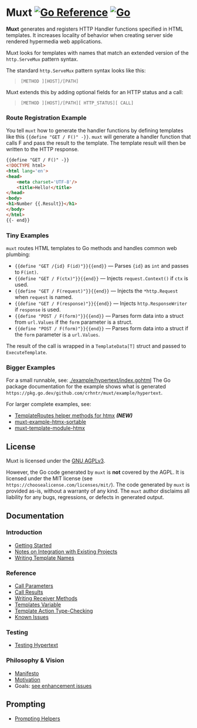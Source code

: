 # Muxt [![Go Reference](https://pkg.go.dev/badge/github.com/crhntr/muxt.svg)](https://pkg.go.dev/github.com/crhntr/muxt) [![Go](https://github.com/crhntr/muxt/actions/workflows/go.yml/badge.svg)](https://github.com/crhntr/muxt/actions/workflows/go.yml)

**Muxt** generates and registers HTTP Handler functions specified in HTML templates.
It increases locality of behavior when creating server side rendered hypermedia web applications.

Muxt looks for templates with names that match an extended version of the `http.ServeMux` pattern syntax.

The standard `http.ServeMux` pattern syntax looks like this:

> `[METHOD ][HOST]/[PATH]`

Muxt extends this by adding optional fields for an HTTP status and a call:

> `[METHOD ][HOST]/[PATH][ HTTP_STATUS][ CALL]`

### Route Registration Example

You tell `muxt` how to generate the handler functions by defining templates like this `{{define "GET / F()" -}}`.
`muxt` will generate a handler function that calls F and pass the result to the template.
The template result will then be written to the HTTP response.

```html
{{define "GET / F()" -}}
<!DOCTYPE html>
<html lang='en'>
<head>
    <meta charset='UTF-8'/>
    <title>Hello!</title>
</head>
<body>
<h1>Number {{.Result}}</h1>
</body>
</html>
{{- end}}
```

### Tiny Examples

`muxt` routes HTML templates to Go methods and handles common web plumbing:

* `{{define "GET /{id} F(id)"}}{{end}}` — Parses `{id}` as `int` and passes to `F(int)`.
* `{{define "GET / F(ctx)"}}{{end}}` — Injects `request.Context()` if `ctx` is used.
* `{{define "GET / F(request)"}}{{end}}` — Injects the `*http.Request` when `request` is named.
* `{{define "GET / F(response)"}}{{end}}` — Injects `http.ResponseWriter` if `response` is used.
* `{{define "POST / F(form)"}}{{end}}` — Parses form data into a struct from `url.Values` if the `form` parameter is a struct.
* `{{define "POST / F(form)"}}{{end}}` — Parses form data into a struct if the `form` parameter is a `url.Values`.

The result of the call is wrapped in a `TemplateData[T]` struct and passed to `ExecuteTemplate`.

### Bigger Examples

For a small runnable, see: [./example/hypertext/index.gohtml](./example/hypertext/index.gohtml)
The Go package documentation for the example shows what is generated `https://pkg.go.dev/github.com/crhntr/muxt/example/hypertext`.

For larger complete examples, see:
- [TemplateRoutes helper methods for htmx](./docs/htmx) _**(NEW)**_
- [muxt-example-htmx-sortable](http://github.com/crhntr/muxt-example-htmx-sortable)
- [muxt-template-module-htmx](https://github.com/crhntr/muxt-template-module-htmx)

## License

Muxt is licensed under the [GNU AGPLv3](LICENSE).

However, the Go code generated by `muxt` is **not** covered by the AGPL.
It is licensed under the MIT license (see `https://choosealicense.com/licenses/mit/`).
The code generated by `muxt` is provided as-is, without a warranty of any kind.
The `muxt` author disclaims all liability for any bugs, regressions, or defects in generated output.
## Documentation

### Introduction

- [Getting Started](./docs/getting_started.md)
- [Notes on Integration with Existing Projects](./docs/integrating.md)
- [Writing Template Names](./docs/template_names.md)

### Reference

- [Call Parameters](./docs/call_parameters.md)
- [Call Results](./docs/call_results.md)
- [Writing Receiver Methods](./docs/writing_receiver_methods.md)
- [Templates Variable](./docs/templates_variable.md)
- [Template Action Type-Checking](./docs/action_type_checking.md)
- [Known Issues](./docs/known_issues.md)

### Testing

- [Testing Hypertext](./docs/testing_hypertext.md)

### Philosophy & Vision

- [Manifesto](./docs/manifesto.md)
- [Motivation](./docs/motivation.md)
- Goals:
  [see enhancement issues](https://github.com/crhntr/muxt/issues?q=is%3Aissue%20state%3Aopen%20label%3Aenhancement)


## Prompting

- [Prompting Helpers](./docs/prompts)